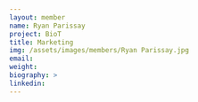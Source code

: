 ```yaml
---
layout: member
name: Ryan Parissay
project: BioT
title: Marketing
img: /assets/images/members/Ryan Parissay.jpg
email:
weight: 
biography: >
linkedin:
---
```

